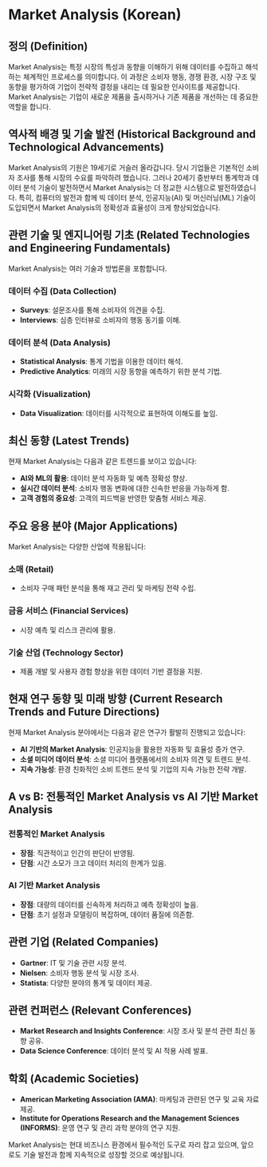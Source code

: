 # Market Analysis (Korean)

## 정의 (Definition)

Market Analysis는 특정 시장의 특성과 동향을 이해하기 위해 데이터를 수집하고 해석하는 체계적인 프로세스를 의미합니다. 이 과정은 소비자 행동, 경쟁 환경, 시장 구조 및 동향을 평가하여 기업이 전략적 결정을 내리는 데 필요한 인사이트를 제공합니다. Market Analysis는 기업이 새로운 제품을 출시하거나 기존 제품을 개선하는 데 중요한 역할을 합니다.

## 역사적 배경 및 기술 발전 (Historical Background and Technological Advancements)

Market Analysis의 기원은 19세기로 거슬러 올라갑니다. 당시 기업들은 기본적인 소비자 조사를 통해 시장의 수요를 파악하려 했습니다. 그러나 20세기 중반부터 통계학과 데이터 분석 기술이 발전하면서 Market Analysis는 더 정교한 시스템으로 발전하였습니다. 특히, 컴퓨터의 발전과 함께 빅 데이터 분석, 인공지능(AI) 및 머신러닝(ML) 기술이 도입되면서 Market Analysis의 정확성과 효율성이 크게 향상되었습니다.

## 관련 기술 및 엔지니어링 기초 (Related Technologies and Engineering Fundamentals)

Market Analysis는 여러 기술과 방법론을 포함합니다. 

### 데이터 수집 (Data Collection)
- **Surveys**: 설문조사를 통해 소비자의 의견을 수집.
- **Interviews**: 심층 인터뷰로 소비자의 행동 동기를 이해.

### 데이터 분석 (Data Analysis)
- **Statistical Analysis**: 통계 기법을 이용한 데이터 해석.
- **Predictive Analytics**: 미래의 시장 동향을 예측하기 위한 분석 기법.

### 시각화 (Visualization)
- **Data Visualization**: 데이터를 시각적으로 표현하여 이해도를 높임.

## 최신 동향 (Latest Trends)

현재 Market Analysis는 다음과 같은 트렌드를 보이고 있습니다:

- **AI와 ML의 활용**: 데이터 분석 자동화 및 예측 정확성 향상.
- **실시간 데이터 분석**: 소비자 행동 변화에 대한 신속한 반응을 가능하게 함.
- **고객 경험의 중요성**: 고객의 피드백을 반영한 맞춤형 서비스 제공.

## 주요 응용 분야 (Major Applications)

Market Analysis는 다양한 산업에 적용됩니다:

### 소매 (Retail)
- 소비자 구매 패턴 분석을 통해 재고 관리 및 마케팅 전략 수립.

### 금융 서비스 (Financial Services)
- 시장 예측 및 리스크 관리에 활용.

### 기술 산업 (Technology Sector)
- 제품 개발 및 사용자 경험 향상을 위한 데이터 기반 결정을 지원.

## 현재 연구 동향 및 미래 방향 (Current Research Trends and Future Directions)

현재 Market Analysis 분야에서는 다음과 같은 연구가 활발히 진행되고 있습니다:

- **AI 기반의 Market Analysis**: 인공지능을 활용한 자동화 및 효율성 증가 연구.
- **소셜 미디어 데이터 분석**: 소셜 미디어 플랫폼에서의 소비자 의견 및 트렌드 분석.
- **지속 가능성**: 환경 친화적인 소비 트렌드 분석 및 기업의 지속 가능한 전략 개발.

## A vs B: 전통적인 Market Analysis vs AI 기반 Market Analysis

### 전통적인 Market Analysis
- **장점**: 직관적이고 인간의 판단이 반영됨.
- **단점**: 시간 소모가 크고 데이터 처리의 한계가 있음.

### AI 기반 Market Analysis
- **장점**: 대량의 데이터를 신속하게 처리하고 예측 정확성이 높음.
- **단점**: 초기 설정과 모델링이 복잡하며, 데이터 품질에 의존함.

## 관련 기업 (Related Companies)

- **Gartner**: IT 및 기술 관련 시장 분석.
- **Nielsen**: 소비자 행동 분석 및 시장 조사.
- **Statista**: 다양한 분야의 통계 및 데이터 제공.

## 관련 컨퍼런스 (Relevant Conferences)

- **Market Research and Insights Conference**: 시장 조사 및 분석 관련 최신 동향 공유.
- **Data Science Conference**: 데이터 분석 및 AI 적용 사례 발표.

## 학회 (Academic Societies)

- **American Marketing Association (AMA)**: 마케팅과 관련된 연구 및 교육 자료 제공.
- **Institute for Operations Research and the Management Sciences (INFORMS)**: 운영 연구 및 관리 과학 분야의 연구 지원.

Market Analysis는 현대 비즈니스 환경에서 필수적인 도구로 자리 잡고 있으며, 앞으로도 기술 발전과 함께 지속적으로 성장할 것으로 예상됩니다.